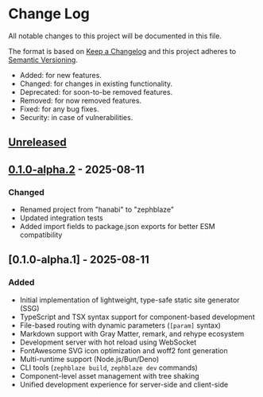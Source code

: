 # Change Log
All notable changes to this project will be documented in this file.

The format is based on [Keep a Changelog](http://keepachangelog.com/)
and this project adheres to [Semantic Versioning](http://semver.org/).

- Added: for new features.
- Changed: for changes in existing functionality.
- Deprecated: for soon-to-be removed features.
- Removed: for now removed features.
- Fixed: for any bug fixes.
- Security: in case of vulnerabilities.

## [Unreleased]

## [0.1.0-alpha.2] - 2025-08-11
### Changed
- Renamed project from "hanabi" to "zephblaze"
- Updated integration tests
- Added import fields to package.json exports for better ESM compatibility

## [0.1.0-alpha.1] - 2025-08-11
### Added
- Initial implementation of lightweight, type-safe static site generator (SSG)
- TypeScript and TSX syntax support for component-based development
- File-based routing with dynamic parameters (`[param]` syntax)
- Markdown support with Gray Matter, remark, and rehype ecosystem
- Development server with hot reload using WebSocket
- FontAwesome SVG icon optimization and woff2 font generation
- Multi-runtime support (Node.js/Bun/Deno)
- CLI tools (`zephblaze build`, `zephblaze dev` commands)
- Component-level asset management with tree shaking
- Unified development experience for server-side and client-side

[Unreleased]: https://github.com/osawa-naotaka/zephblaze/compare/v0.1.0-alpha.2...HEAD
[0.1.0-alpha.2]: https://github.com/osawa-naotaka/zephblaze/compare/v0.1.0-alpha.1...v0.1.0-alpha.2
